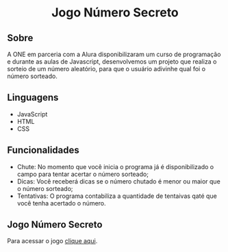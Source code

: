 <h1 align="center"> Jogo Número Secreto </h1>


## Sobre
A ONE em parceria com a Alura disponibilizaram um curso de programação e durante as aulas de Javascript, desenvolvemos um projeto que realiza o sorteio de um número aleatório, para que o usuário adivinhe qual foi o número sorteado. 


## Linguagens 

- JavaScript
- HTML
- CSS

## Funcionalidades

- Chute: No momento que você inicia o programa já é disponibilizado o campo para tentar acertar o número sorteado;
- Dicas: Você receberá dicas se o número chutado é menor ou maior que o número sorteado;
- Tentativas: O programa contabiliza a quantidade de tentaivas qaté que você tenha acertado o número.


## Jogo Número Secreto


Para acessar o jogo [clique aqui]().

